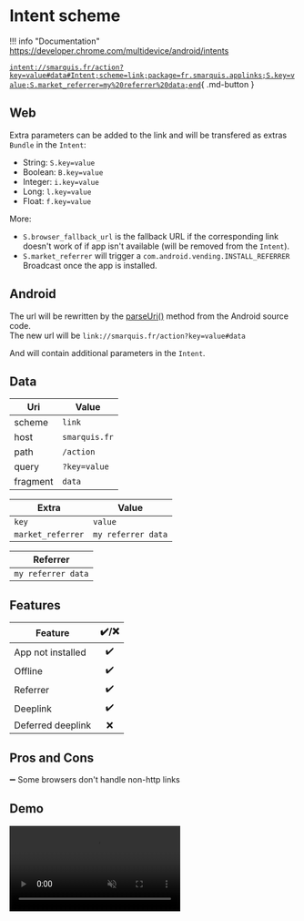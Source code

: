# Intent scheme

!!! info "Documentation"
    https://developer.chrome.com/multidevice/android/intents

[`intent://smarquis.fr/action?key=value#data#Intent;scheme=link;package=fr.smarquis.applinks;S.key=value;S.market_referrer=my%20referrer%20data;end`](intent://smarquis.fr/action?key=value#data#Intent;scheme=link;package=fr.smarquis.applinks;S.key=value;S.market_referrer=my%20referrer%20data;end){ .md-button }

## Web

Extra parameters can be added to the link and will be transfered as extras `Bundle` in the `Intent`:

- String: `S.key=value`
- Boolean: `B.key=value`
- Integer: `i.key=value`
- Long: `l.key=value`
- Float: `f.key=value`

More:

- `S.browser_fallback_url` is the fallback URL if the corresponding link doesn't work of if app isn't available (will be removed from the `Intent`).
- `S.market_referrer` will trigger a `com.android.vending.INSTALL_REFERRER` Broadcast once the app is installed.

## Android

The url will be rewritten by the [parseUri()](https://android.googlesource.com/platform/frameworks/base/+/refs/heads/master/core/java/android/content/Intent.java#5831) method from the Android source code.  
The new url will be `link://smarquis.fr/action?key=value#data`

And will contain additional parameters in the `Intent`.  

## Data

| Uri | Value |
|---|---|
| scheme | `link` |
| host | `smarquis.fr` |
| path | `/action` |
| query | `?key=value` |
| fragment | `data` |

| Extra | Value |
|---|---|
| `key` | `value` |
| `market_referrer` | `my referrer data` |

| Referrer |
|---|
| `my referrer data` |

## Features

| Feature | ✔️/❌ |
|---|:---:|
| App not installed | ✔️ |
| Offline | ✔️ |
| Referrer | ✔️ |
| Deeplink | ✔️ |
| Deferred deeplink | ❌ |

## Pros and Cons

➖ Some browsers don't handle non-http links  

## Demo

<video class="device" controls muted>
    <source src="../assets/intent-scheme.mp4" type="video/mp4">
</video>
